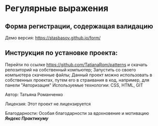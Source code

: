 
# Регулярные выражения
## Форма регистрации, содержащая валидацию

Демо версия: https://stasbasov.github.io/form/

## Инструкция по установке проекта:

Перейти по ссылке https://github.com/TatianaRom/patterns и скачать репозиторий на собственный компьютер;
Запустить со своего компьютера скаченные файлы; Данный проект можно использовать в собственных проектах, путем его в страивания в код, например, для панели "Авторизация"
Используемые технологии: CSS, HTML, GIT

Автор: Татьяна Романченко

Лицензия: Этот проект не лицензируется

Благодарности: Особая благодарности за вдохновение и мотивацию ***Яндекс Практикуму***
